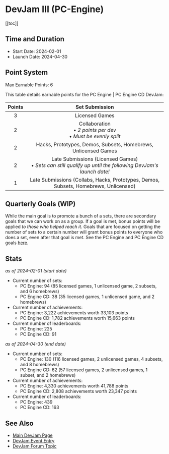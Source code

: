 # DevJam III (PC-Engine)

[[toc]]

## Time and Duration

- Start Date: 2024-02-01
- Launch Date: 2024-04-30

## Point System

Max Earnable Points: 6

This table details earnable points for the PC Engine | PC Engine CD DevJam:

| Points |                                                Set Submission                                                |
| :----: | :----------------------------------------------------------------------------------------------------------: |
|   3    |                                                Licensed Games                                                |
|   2    |                      Collaboration<br>• _2 points per dev_<br>• _Must be evenly split_                       |
|   2    |                        Hacks, Prototypes, Demos, Subsets, Homebrews, Unlicensed Games                        |
|   2    | Late Submissions (Licensed Games)<br>• _Sets can still qualify up until the following DevJam's launch date!_ |
|   1    |             Late Submissions (Collabs, Hacks, Prototypes, Demos, Subsets, Homebrews, Unlicensed)             |

## Quarterly Goals (WIP)

While the main goal is to promote a bunch of a sets, there are secondary goals that we can work on as a group. If a goal is met, bonus points will be applied _to those who helped reach it_. Goals that are focused on getting the number of sets to a certain number will grant bonus points to everyone who does a set, even after that goal is met. See the PC Engine and PC Engine CD goals [here](https://docs.google.com/spreadsheets/d/e/2PACX-1vSor4m1GvIW4MJobgZmd1sN9GN0dVBMb93PLDkNVVV7BcE88yOYamqUiuprHEM1VAY3teC9cuT66RnA/pubhtml?gid=1785919847&single=true).

## Stats

_as of 2024-02-01 (start date)_

- Current number of sets:
  - PC Engine: 94 (85 licensed games, 1 unlicensed game, 2 subsets, and 6 homebrews)
  - PC Engine CD: 38 (35 licensed games, 1 unlicensed game, and 2 homebrews)
- Current number of achievements:
  - PC Engine: 3,222 achievements worth 33,103 points
  - PC Engine CD: 1,782 achievements worth 15,663 points
- Current number of leaderboards:
  - PC Engine: 225
  - PC Engine CD: 91

_as of 2024-04-30 (end date)_

- Current number of sets:
  - PC Engine: 130 (116 licensed games, 2 unlicensed games, 4 subsets, and 8 homebrews)
  - PC Engine CD: 62 (57 licensed games, 2 unlicensed games, 1 subset, and 2 homebrews)
- Current number of achievements:
  - PC Engine: 4,330 achievements worth 41,788 points
  - PC Engine CD: 2,808 achievements worth 23,347 points
- Current number of leaderboards:
  - PC Engine: 439
  - PC Engine CD: 163

## See Also

- [Main DevJam Page](/developer-docs/devjam)
- [DevJam Event Entry](https://retroachievements.org/game/20000)
- [DevJam Forum Topic](https://retroachievements.org/viewtopic.php?t=22368)

